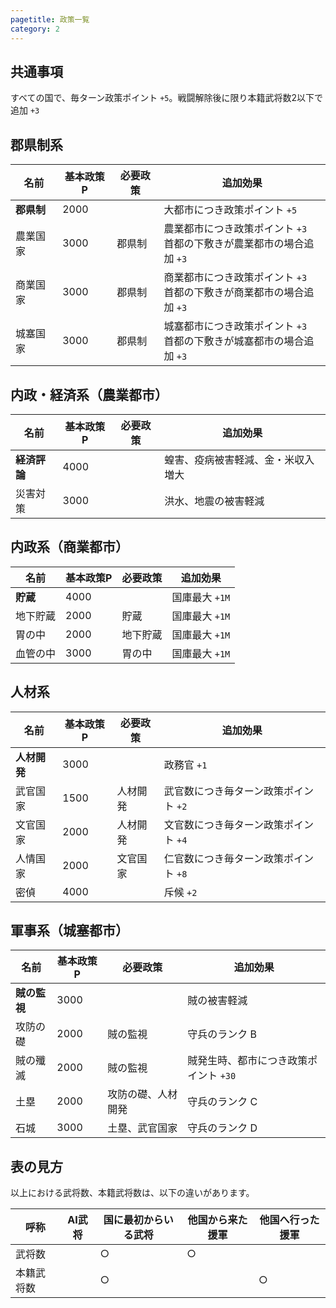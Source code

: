 ```yaml
---
pagetitle: 政策一覧
category: 2
---
```


## 共通事項
すべての国で、毎ターン政策ポイント `+5`。戦闘解除後に限り本籍武将数2以下で追加 `+3`  

## 郡県制系
| 名前 | 基本政策P | 必要政策 | 追加効果 |
|---|---|---|---|
| **郡県制** | 2000 | | 大都市につき政策ポイント `+5` |
| 農業国家 | 3000 | 郡県制 | 農業都市につき政策ポイント `+3`<br>首都の下敷きが農業都市の場合追加 `+3` |
| 商業国家 | 3000 | 郡県制 | 商業都市につき政策ポイント `+3`<br>首都の下敷きが商業都市の場合追加 `+3` |
| 城塞国家 | 3000 | 郡県制 | 城塞都市につき政策ポイント `+3`<br>首都の下敷きが城塞都市の場合追加 `+3` |

## 内政・経済系（農業都市）
| 名前 | 基本政策P | 必要政策 | 追加効果 |
|---|---|---|---|
| **経済評論** | 4000 | | 蝗害、疫病被害軽減、金・米収入増大 |
| 災害対策 | 3000 | | 洪水、地震の被害軽減 |

## 内政系（商業都市）
| 名前 | 基本政策P | 必要政策 | 追加効果 |
|---|---|---|---|
| **貯蔵** | 4000 | | 国庫最大 `+1M` |
| 地下貯蔵 | 2000 | 貯蔵 | 国庫最大 `+1M` |
| 胃の中 | 2000 | 地下貯蔵 | 国庫最大 `+1M` |
| 血管の中 | 3000 | 胃の中 | 国庫最大 `+1M` |

## 人材系
| 名前 | 基本政策P | 必要政策 | 追加効果 |
|---|---|---|---|
| **人材開発** | 3000 | | 政務官 `+1` |
| 武官国家 | 1500 | 人材開発 | 武官数につき毎ターン政策ポイント `+2` |
| 文官国家 | 2000 | 人材開発 | 文官数につき毎ターン政策ポイント `+4` |
| 人情国家 | 2000 | 文官国家 | 仁官数につき毎ターン政策ポイント `+8` |
| 密偵 | 4000 | | 斥候 `+2` |

## 軍事系（城塞都市）
| 名前 | 基本政策P | 必要政策 | 追加効果 |
|---|---|---|---|
| **賊の監視** | 3000 | | 賊の被害軽減 |
| 攻防の礎 | 2000 | 賊の監視 | 守兵のランク B |
| 賊の殲滅 | 2000 | 賊の監視 | 賊発生時、都市につき政策ポイント `+30` |
| 土塁 | 2000 | 攻防の礎、人材開発 | 守兵のランク C |
| 石城 | 3000 | 土塁、武官国家 | 守兵のランク D |

## 表の見方
以上における武将数、本籍武将数は、以下の違いがあります。

| 呼称 | AI武将 | 国に最初からいる武将 | 他国から来た援軍 | 他国へ行った援軍 |
|---|---|---|---|---|
| 武将数 | | ○ | ○ | |
| 本籍武将数 | | ○ | | ○ |
